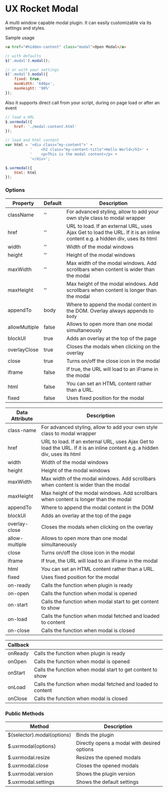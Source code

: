 UX Rocket Modal
==============
A multi window capable modal plugin. It can easily customizable via its settings and styles.

Sample usage

```html
<a href="#hidden-content" class="modal">Open Modal</a>
```

```js
// with defaults
$('.modal').modal();

// or with your settings
$('.modal').modal({
    fixed: true,
    maxWidth: '640px',
    maxHeight: '90%'
});
```

Also it supports direct call from your script, during on page load or after an event

```js
// load a URL
$.uxrmodal({
    href: './modal-content.html'
});

// load and html content
var html = '<div class="my-content">' +
           '    <h2 class="my-content-title">Hello World</h2>' +
           '    <p>This is the modal content</p> +
           '</div>';

$.uxrmodal({
    html: html
});
```

### Options
Property	  | Default | Description
------------- | ------- | ------------------------------------------------------------------------
className     | ''      | For advanced styling, allow to add your own style class to modal wrapper
href          | ''      | URL to load. If an external URL, uses Ajax Get to load the URL. If it is an inline content e.g. a hidden div, uses its html
width         | ''      | Width of the modal windows
height        | ''      | Height of the modal windows
maxWidth      | ''      | Max width of the modal windows. Add scrollbars when content is wider than the modal
maxHeight     | ''      | Max height of the modal windows. Add scrollbars when content is longer than the modal
appendTo      | body    | Where to append the modal content in the DOM. Overlay always appends to `body`
allowMultiple | false   | Allows to open more than one modal simultaneously
blockUI       | true    | Adds an overlay at the top of the page
overlayClose  | true    | Closes the modals when clicking on the overlay
close         | true    | Turns on/off the close icon in the modal
iframe        | false   | If true, the URL will load to an iFrame in the modal 
html          | false   | You can set an HTML content rather than a URL.
fixed         | false   | Uses fixed position for the modal 

Data Attribute | Description
-------------- | ------------------------------------------------------------------------
class-name     | For advanced styling, allow to add your own style class to modal wrapper
href           | URL to load. If an external URL, uses Ajax Get to load the URL. If it is an inline content e.g. a hidden div, uses its html
width          | Width of the modal windows
height         | Height of the modal windows
maxWidth       | Max width of the modal windows. Add scrollbars when content is wider than the modal
maxHeight      | Max height of the modal windows. Add scrollbars when content is longer than the modal
appendTo       | Where to append the modal content in the DOM
blockUI        | Adds an overlay at the top of the page
overlay-close  | Closes the modals when clicking on the overlay
allow-multiple | Allows to open more than one modal simultaneously
close          | Turns on/off the close icon in the modal
iframe         | If true, the URL will load to an iFrame in the modal 
html           | You can set an HTML content rather than a URL.
fixed          | Uses fixed position for the modal 
on-ready       | Calls the function when plugin is ready
on-open        | Calls the function when modal is opened
on-start       | Calls the function when modal start to get content to show
on-load        | Calls the function when modal fetched and loaded to content
on-close	   | Calls the function when modal is closed

Callback			 | &nbsp;
-------------------- | -----
onReady              | Calls the function when plugin is ready
onOpen       	     | Calls the function when modal is opened
onStart     	     | Calls the function when modal start to get content to show
onLoad      	     | Calls the function when modal fetched and loaded to content
onClose		         | Calls the function when modal is closed

### Public Methods
Method						| Description
--------------------------- | -------------------------------------------------------
$(selector).modal(options)  | Binds the plugin 
$.uxrmodal(options)         | Directly opens a modal with desired options
$.uxrmodal.resize           | Resizes the opened modals
$.uxrmodal.close            | Closes the opened modals
$.uxrmodal.version          | Shows the plugin version
$.uxrmodal.settings         | Shows the default settings
